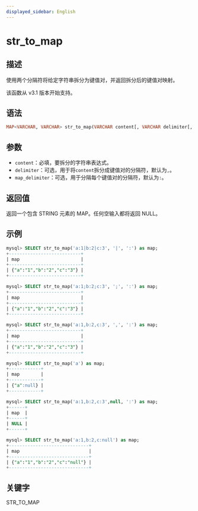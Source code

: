 ```yaml
---
displayed_sidebar: English
---
```


# str_to_map

## 描述

使用两个分隔符将给定字符串拆分为键值对，并返回拆分后的键值对映射。

该函数从 v3.1 版本开始支持。

## 语法

```Haskell
MAP<VARCHAR, VARCHAR> str_to_map(VARCHAR content[, VARCHAR delimiter[, VARCHAR map_delimiter]])
```

## 参数

- `content`：必填，要拆分的字符串表达式。
- `delimiter`：可选，用于将`content`拆分成键值对的分隔符，默认为`,`。
- `map_delimiter`：可选，用于分隔每个键值对的分隔符，默认为`:`。

## 返回值

返回一个包含 STRING 元素的 MAP。任何空输入都将返回 NULL。

## 示例

```SQL
mysql> SELECT str_to_map('a:1|b:2|c:3', '|', ':') as map;
+---------------------------+
| map                       |
+---------------------------+
| {"a":"1","b":"2","c":"3"} |
+---------------------------+

mysql> SELECT str_to_map('a:1;b:2;c:3', ';', ':') as map;
+---------------------------+
| map                       |
+---------------------------+
| {"a":"1","b":"2","c":"3"} |
+---------------------------+

mysql> SELECT str_to_map('a:1,b:2,c:3', ',', ':') as map;
+---------------------------+
| map                       |
+---------------------------+
| {"a":"1","b":"2","c":"3"} |
+---------------------------+

mysql> SELECT str_to_map('a') as map;
+------------+
| map        |
+------------+
| {"a":null} |
+------------+

mysql> SELECT str_to_map('a:1,b:2,c:3',null, ':') as map;
+------+
| map  |
+------+
| NULL |
+------+

mysql> SELECT str_to_map('a:1,b:2,c:null') as map;
+------------------------------+
| map                          |
+------------------------------+
| {"a":"1","b":"2","c":"null"} |
+------------------------------+
```

## 关键字

STR_TO_MAP